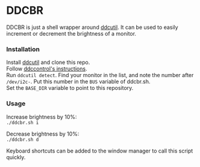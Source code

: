 # DDCBR

DDCBR is just a shell wrapper around [ddcutil](https://github.com/rockowitz/ddcutil). It can be used to easily increment or decrement the brightness of a monitor.

### Installation

Install [ddcutil](https://github.com/rockowitz/ddcutil) and clone this repo.  
Follow [ddccontrol's instructions](http://ddccontrol.sourceforge.net/doc/latest/ch02s04.html).  
Run `ddcutil detect`. Find your monitor in the list, and note the number after `/dev/i2c-`. Put this number in the `BUS` variable of ddcbr.sh.  
Set the `BASE_DIR` variable to point to this repository.

### Usage

Increase brightness by 10%:  
`./ddcbr.sh i`

Decrease brightness by 10%:  
```./ddcbr.sh d```

Keyboard shortcuts can be added to the window manager to call this script quickly.
